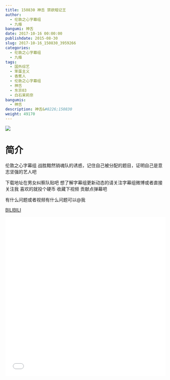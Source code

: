 ```yaml
---
title: 150830 神舌 禁欲暗记王
author: 
  - 伦敦之心字幕组
  - 九條
bangumi: 神舌
date: 2017-10-16 00:00:00
publishdate: 2015-08-30
slug: 2017-10-16_150830_3959266
categories: 
  - 伦敦之心字幕组
  - 九條
tags: 
  - 国外综艺
  - 笨蛋主义
  - 香蕉人
  - 伦敦之心字幕组
  - 神舌
  - 东京03
  - 白石茉莉奈
bangumis: 
  - 神舌
description: 神舌&#8226;150830
weight: 49170
---
```


![](https://i.imgur.com/sxKAWOf.jpg)

# 简介  
伦敦之心字幕组 战胜黯然销魂队的诱惑，记住自己被分配的题目，证明自己是意志坚强的艺人吧
下载地址在男女纠察队贴吧 想了解字幕组更新动态的请关注字幕组微博或者直接关注我 喜欢的就投个硬币 收藏下视频 贡献点弹幕吧
有什么问题或者视频有什么问题可以@我

  [BILIBILI](https://www.bilibili.com/video/av3959266/)


  <iframe src="//www.bilibili.com/html/html5player.html?cid=6378643&aid=3959266" width="100%" height="500" frameborder="0" allowfullscreen="allowfullscreen"></iframe>
